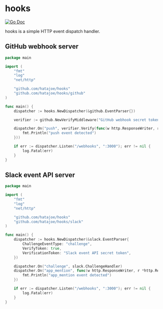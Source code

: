 # hooks

[![Go Doc](https://img.shields.io/badge/godoc-reference-blue.svg?style=flat-square)](http://godoc.org/github.com/hatajoe/hooks)

hooks is a simple HTTP event dispatch handler.

## GitHub webhook server

```go
package main

import (
	"fmt"
	"log"
	"net/http"

	"github.com/hatajoe/hooks"
	"github.com/hatajoe/hooks/github"
)

func main() {
	dispatcher := hooks.NewDispatcher(&github.EventParser{})

	verifier := github.NewVerifyMiddleware("GitHub webhook secret token")

	dispatcher.On("push", verifier.Verify(func(w http.ResponseWriter, r *http.Request) {
		fmt.Println("push event detected")
	}))

	if err := dispatcher.Listen("/webhooks", ":3000"); err != nil {
		log.Fatal(err)
	}
}
```

## Slack event API server

```go
package main

import (
	"fmt"
	"log"
	"net/http"

	"github.com/hatajoe/hooks"
	"github.com/hatajoe/hooks/slack"
)

func main() {
	dispatcher := hooks.NewDispatcher(&slack.EventParser{
        ChallengeEventType: "challenge",
        VerifyToken: true,
        VerificationToken: "Slack event API secret token",    
    })

    dispatcher.On("challenge", slack.ChallengeHandler)
	dispatcher.On("app_mention", func(w http.ResponseWriter, r *http.Request) {
		fmt.Println("app_mention event detected")
	})

	if err := dispatcher.Listen("/webhooks", ":3000"); err != nil {
		log.Fatal(err)
	}
}
```
